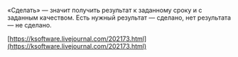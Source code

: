 «Сделать» — значит получить результат к заданному сроку и с заданным качеством. Есть нужный результат — сделано, нет результата — не сделано.

[https://ksoftware.livejournal.com/202173.html](https://ksoftware.livejournal.com/202173.html)
